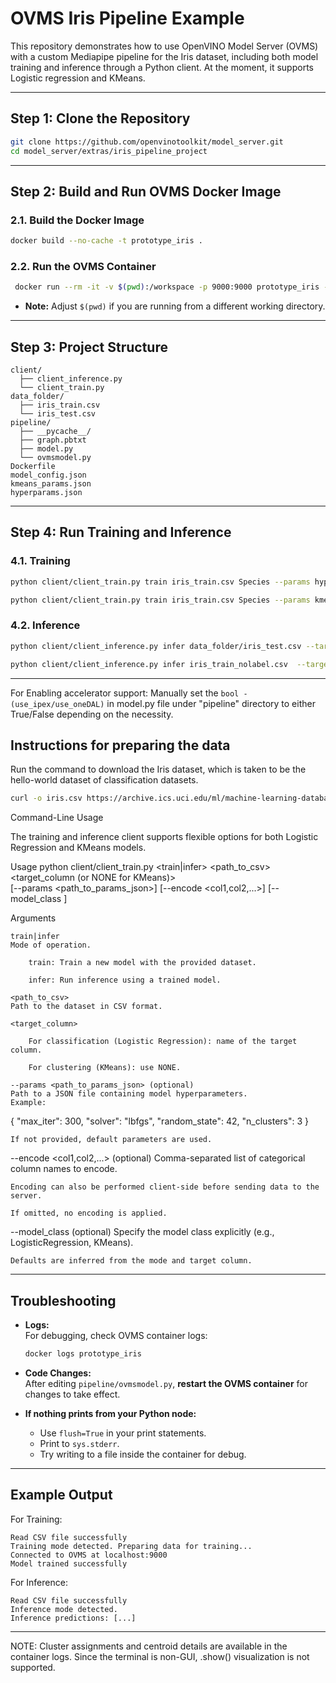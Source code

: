 # OVMS Iris Pipeline Example

This repository demonstrates how to use OpenVINO Model Server (OVMS) with a custom Mediapipe pipeline for the Iris dataset, including both model training and inference through a Python client.
At the moment, it supports Logistic regression and KMeans.

---

## Step 1: Clone the Repository

```bash
git clone https://github.com/openvinotoolkit/model_server.git
cd model_server/extras/iris_pipeline_project
```
---


## Step 2: Build and Run OVMS Docker Image

### 2.1. Build the Docker Image

```bash
docker build --no-cache -t prototype_iris .
```

### 2.2. Run the OVMS Container

```bash
 docker run --rm -it -v $(pwd):/workspace -p 9000:9000 prototype_iris --config_path /workspace/model_config.json --port 9000 --log_level DEBUG
```
- **Note:** Adjust `$(pwd)` if you are running from a different working directory.

---

##  Step 3: Project Structure

```
client/
  ├── client_inference.py
  └── client_train.py
data_folder/
  ├── iris_train.csv
  └── iris_test.csv
pipeline/
  ├── __pycache__/
  ├── graph.pbtxt
  ├── model.py
  └── ovmsmodel.py
Dockerfile
model_config.json
kmeans_params.json
hyperparams.json

```

---

## Step 4: Run Training and Inference

### 4.1. Training

```bash
python client/client_train.py train iris_train.csv Species --params hyperparams.json --encode Species --model_class LogisticRegressionTorch

python client/client_train.py train iris_train.csv Species --params kmeans_params.json --encode Species --model_class KMeansSkLearn


```

### 4.2. Inference

```bash
python client/client_inference.py infer data_folder/iris_test.csv --target_column Species  --model_class LogisticRegressionTorch

python client/client_inference.py infer iris_train_nolabel.csv  --target_column Species --model_class KMeansSkLearn

```

---

For Enabling accelerator support:
Manually set the ```bool - (use_ipex/use_oneDAL)``` in model.py file under "pipeline" directory to either True/False depending on the necessity.

## Instructions for preparing the data
Run the command to download the Iris dataset, which is taken to be the hello-world dataset of classification datasets.

```bash
curl -o iris.csv https://archive.ics.uci.edu/ml/machine-learning-databases/iris/iris.data
```


Command-Line Usage

The training and inference client supports flexible options for both Logistic Regression and KMeans models.

Usage
python client/client_train.py <train|infer> <path_to_csv> <target_column (or NONE for KMeans)> \
    [--params <path_to_params_json>] [--encode <col1,col2,...>] [--model_class <ModelClassName>]

Arguments

    train|infer
    Mode of operation.

        train: Train a new model with the provided dataset.

        infer: Run inference using a trained model.

    <path_to_csv>
    Path to the dataset in CSV format.

    <target_column>

        For classification (Logistic Regression): name of the target column.

        For clustering (KMeans): use NONE.

    --params <path_to_params_json> (optional)
    Path to a JSON file containing model hyperparameters.
    Example:

{
  "max_iter": 300,
  "solver": "lbfgs",
  "random_state": 42,
  "n_clusters": 3
}

    If not provided, default parameters are used.

--encode <col1,col2,...> (optional)
Comma-separated list of categorical column names to encode.

    Encoding can also be performed client-side before sending data to the server.

    If omitted, no encoding is applied.

--model_class <ModelClassName> (optional)
Specify the model class explicitly (e.g., LogisticRegression, KMeans).

    Defaults are inferred from the mode and target column.

---

## Troubleshooting

- **Logs:**  
  For debugging, check OVMS container logs:
  ```bash
  docker logs prototype_iris
  ```
- **Code Changes:**  
  After editing `pipeline/ovmsmodel.py`, **restart the OVMS container** for changes to take effect.

- **If nothing prints from your Python node:**  
  - Use `flush=True` in your print statements.
  - Print to `sys.stderr`.
  - Try writing to a file inside the container for debug.

---

## Example Output
For Training:

```
Read CSV file successfully
Training mode detected. Preparing data for training...
Connected to OVMS at localhost:9000
Model trained successfully

```
For Inference:

```
Read CSV file successfully
Inference mode detected.
Inference predictions: [...]

```

---

NOTE: Cluster assignments and centroid details are available in the container logs. Since the terminal is non-GUI, .show() visualization is not supported.
